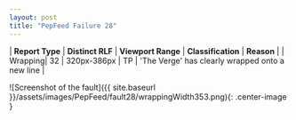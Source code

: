 ```yaml
---
layout: post
title: "PepFeed Failure 28"
---
```

| **Report Type** | **Distinct RLF** | **Viewport Range** | **Classification** | **Reason** |
| Wrapping| 32 | 320px-386px | TP | 'The Verge' has clearly wrapped onto a new line | 

![Screenshot of the fault]({{ site.baseurl }}/assets/images/PepFeed/fault28/wrappingWidth353.png){: .center-image }